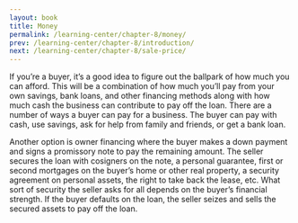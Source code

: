 ```yaml
---
layout: book
title: Money
permalink: /learning-center/chapter-8/money/
prev: /learning-center/chapter-8/introduction/
next: /learning-center/chapter-8/sale-price/
---
```


If you’re a buyer, it’s a good idea to fig­ure out the ball­park of how much you can afford. This will be a com­bi­na­tion of how much you’ll pay from your own sav­ings, bank loans, and other financ­ing meth­ods along with how much cash the busi­ness can con­tribute to pay off the loan. There are a num­ber of ways a buyer can pay for a busi­ness. The buyer can pay with cash, use sav­ings, ask for help from fam­ily and friends, or get a bank loan.

Another option is owner financ­ing where the buyer makes a down pay­ment and signs a promis­sory note to pay the remain­ing amount. The seller secures the loan with cosign­ers on the note, a per­sonal guar­an­tee, first or sec­ond mort­gages on the buyer’s home or other real prop­erty, a secu­rity agree­ment on per­sonal assets, the right to take back the lease, etc. What sort of secu­rity the seller asks for all depends on the buyer’s finan­cial strength. If the buyer defaults on the loan, the seller seizes and sells the secured assets to pay off the loan.